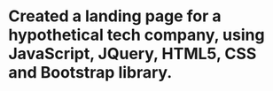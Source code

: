 # Created a landing page for a hypothetical tech company, using JavaScript, JQuery, HTML5, CSS and Bootstrap library.
